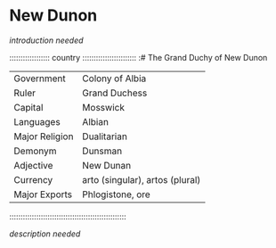 # New Dunon

*introduction needed*

:::::::::::::::::: country ::::::::::::::::::::::::
:# The Grand Duchy of New Dunon

|                |                                 |
| -------------- | ------------------------------- |
| Government     | Colony of Albia                 |
| Ruler          | Grand Duchess                   |
| Capital        | Mosswick                        |
| Languages      | Albian                          |
| Major Religion | Dualitarian                     |
| Demonym        | Dunsman                         |
| Adjective      | New Dunan                       |
| Currency       | arto (singular), artos (plural) | 
| Major Exports  | Phlogistone, ore                |
::::::::::::::::::::::::::::::::::::::::::::::::::::


*description needed*

